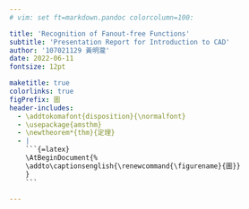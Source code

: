 ```yaml
---
# vim: set ft=markdown.pandoc colorcolumn=100:

title: 'Recognition of Fanout-free Functions'
subtitle: 'Presentation Report for Introduction to CAD'
author: '107021129 黃明瀧'
date: 2022-06-11
fontsize: 12pt

maketitle: true
colorlinks: true
figPrefix: 圖
header-includes:
  - \addtokomafont{disposition}{\normalfont}
  - \usepackage{amsthm}
  - \newtheorem*{thm}{定理}
  - |
    ```{=latex}
    \AtBeginDocument{%
    \addto\captionsenglish{\renewcommand{\figurename}{圖}}
    }
    ```

---
```

